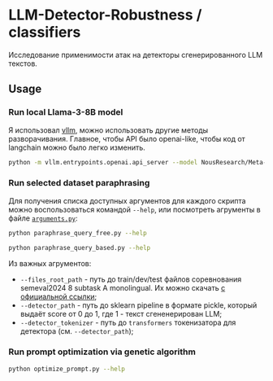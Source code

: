 # LLM-Detector-Robustness / classifiers

Исследование применимости атак на детекторы сгенерированного LLM текстов.

## Usage

### Run local Llama-3-8B model

Я использовал [vllm](https://github.com/vllm-project/vllm), можно использовать другие методы разворачивания. Главное, чтобы API было openai-like, чтобы код от langchain можно было легко изменить.

```bash
python -m vllm.entrypoints.openai.api_server --model NousResearch/Meta-Llama-3-8B-Instruct --port 3228
```

### Run selected dataset paraphrasing

Для получения списка доступных аргументов для каждого скрипта можно воспользоваться командой `--help`, или посмотреть агрументы в файле [`arguments.py`](./arguments.py):

```bash
python paraphrase_query_free.py --help
```

```bash
python paraphrase_query_based.py --help
```

Из важных агрументов:

- `--files_root_path` - путь до train/dev/test файлов соревнования semeval2024 8 subtask A monolingual. Их можно скачать [с официальной ссылки](https://drive.google.com/drive/folders/1CAbb3DjrOPBNm0ozVBfhvrEh9P9rAppc);
- `--detector_path` - путь до sklearn pipeline в формате pickle, который выдаёт score от 0 до 1, где 1 - текст сгененерирован LLM;
- `--detector_tokenizer` - путь до `transformers` токенизатора для детектора (см. `--detector_path`);

### Run prompt optimization via genetic algorithm

```bash
python optimize_prompt.py --help
```

